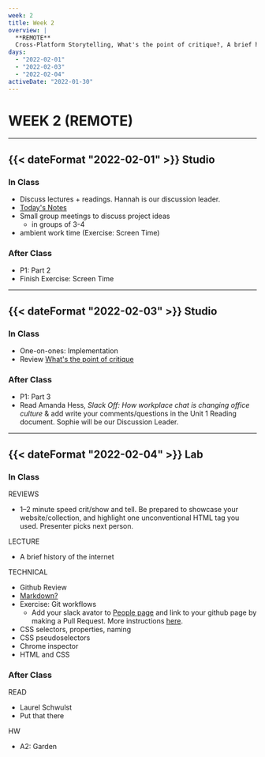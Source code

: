 ```yaml
---
week: 2
title: Week 2
overview: |
  **REMOTE**
  Cross-Platform Storytelling, What's the point of critique?, A brief history of the internet, Cascading Style Sheets, Garden
days:
  - "2022-02-01"
  - "2022-02-03"
  - "2022-02-04"
activeDate: "2022-01-30"
---
```

# WEEK 2 (REMOTE)

---

## {{< dateFormat "2022-02-01" >}} Studio

### In Class
* Discuss lectures + readings. Hannah is our discussion leader.
* [Today's Notes](https://docs.google.com/document/d/17It7FEw2AgOOKfwwnhH0N5x4BfyChO5GIfsI-cWSA-I/preview?usp=sharing)
* Small group meetings to discuss project ideas
  * in groups of 3-4
* ambient work time (Exercise: Screen Time)

### After Class
* P1: Part 2
* Finish Exercise: Screen Time

---

## {{< dateFormat "2022-02-03" >}} Studio

### In Class
* One-on-ones: Implementation
* Review [What's the point of critique](https://drive.google.com/file/d/1g6mQ2rKx32gW6D-MKBG8nvGWiqGY7nK3/view?usp=sharing)

### After Class
* P1: Part 3
* Read Amanda Hess, _Slack Off: How workplace chat is changing office culture_ & add write your comments/questions in the Unit 1 Reading document. Sophie will be our Discussion Leader. 

---

## {{< dateFormat "2022-02-04" >}} Lab

### In Class
REVIEWS
* 1–2 minute speed crit/show and tell. Be prepared to showcase your website/collection, and highlight one unconventional HTML tag you used. Presenter picks next person.

LECTURE
* A brief history of the internet

TECHNICAL
* Github Review
* [Markdown?](https://github.com/adam-p/markdown-here/wiki/Markdown-Cheatsheet)
* Exercise: Git workflows
  * Add your slack avator to [People page](/people) and link to your github page by making a Pull Request. More instructions [here](https://github.com/eli8527/ci22/).
* CSS selectors, properties, naming
* CSS pseudoselectors
* Chrome inspector
* HTML and CSS

### After Class
READ
* Laurel Schwulst
* Put that there

HW
* A2: Garden
